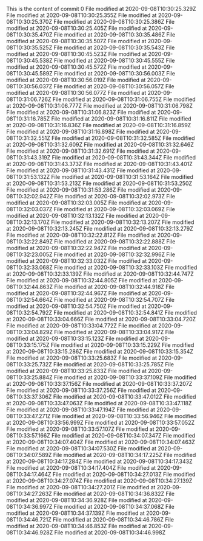 This is the content of commit 0
File modified at 2020-09-08T10:30:25.329Z
File modified at 2020-09-08T10:30:25.355Z
File modified at 2020-09-08T10:30:25.370Z
File modified at 2020-09-08T10:30:25.386Z
File modified at 2020-09-08T10:30:25.405Z
File modified at 2020-09-08T10:30:35.470Z
File modified at 2020-09-08T10:30:35.486Z
File modified at 2020-09-08T10:30:35.507Z
File modified at 2020-09-08T10:30:35.525Z
File modified at 2020-09-08T10:30:35.543Z
File modified at 2020-09-08T10:30:45.523Z
File modified at 2020-09-08T10:30:45.538Z
File modified at 2020-09-08T10:30:45.555Z
File modified at 2020-09-08T10:30:45.572Z
File modified at 2020-09-08T10:30:45.589Z
File modified at 2020-09-08T10:30:56.003Z
File modified at 2020-09-08T10:30:56.019Z
File modified at 2020-09-08T10:30:56.037Z
File modified at 2020-09-08T10:30:56.057Z
File modified at 2020-09-08T10:30:56.077Z
File modified at 2020-09-08T10:31:06.726Z
File modified at 2020-09-08T10:31:06.755Z
File modified at 2020-09-08T10:31:06.777Z
File modified at 2020-09-08T10:31:06.798Z
File modified at 2020-09-08T10:31:06.823Z
File modified at 2020-09-08T10:31:16.785Z
File modified at 2020-09-08T10:31:16.811Z
File modified at 2020-09-08T10:31:16.836Z
File modified at 2020-09-08T10:31:16.859Z
File modified at 2020-09-08T10:31:16.898Z
File modified at 2020-09-08T10:31:32.551Z
File modified at 2020-09-08T10:31:32.585Z
File modified at 2020-09-08T10:31:32.609Z
File modified at 2020-09-08T10:31:32.646Z
File modified at 2020-09-08T10:31:32.691Z
File modified at 2020-09-08T10:31:43.319Z
File modified at 2020-09-08T10:31:43.344Z
File modified at 2020-09-08T10:31:43.373Z
File modified at 2020-09-08T10:31:43.401Z
File modified at 2020-09-08T10:31:43.431Z
File modified at 2020-09-08T10:31:53.132Z
File modified at 2020-09-08T10:31:53.164Z
File modified at 2020-09-08T10:31:53.213Z
File modified at 2020-09-08T10:31:53.250Z
File modified at 2020-09-08T10:31:53.286Z
File modified at 2020-09-08T10:32:02.942Z
File modified at 2020-09-08T10:32:02.973Z
File modified at 2020-09-08T10:32:03.005Z
File modified at 2020-09-08T10:32:03.037Z
File modified at 2020-09-08T10:32:03.069Z
File modified at 2020-09-08T10:32:13.132Z
File modified at 2020-09-08T10:32:13.170Z
File modified at 2020-09-08T10:32:13.207Z
File modified at 2020-09-08T10:32:13.245Z
File modified at 2020-09-08T10:32:13.279Z
File modified at 2020-09-08T10:32:22.812Z
File modified at 2020-09-08T10:32:22.849Z
File modified at 2020-09-08T10:32:22.888Z
File modified at 2020-09-08T10:32:22.947Z
File modified at 2020-09-08T10:32:23.005Z
File modified at 2020-09-08T10:32:32.996Z
File modified at 2020-09-08T10:32:33.032Z
File modified at 2020-09-08T10:32:33.068Z
File modified at 2020-09-08T10:32:33.103Z
File modified at 2020-09-08T10:32:33.139Z
File modified at 2020-09-08T10:32:44.747Z
File modified at 2020-09-08T10:32:44.805Z
File modified at 2020-09-08T10:32:44.863Z
File modified at 2020-09-08T10:32:44.918Z
File modified at 2020-09-08T10:32:44.967Z
File modified at 2020-09-08T10:32:54.664Z
File modified at 2020-09-08T10:32:54.707Z
File modified at 2020-09-08T10:32:54.750Z
File modified at 2020-09-08T10:32:54.792Z
File modified at 2020-09-08T10:32:54.841Z
File modified at 2020-09-08T10:33:04.666Z
File modified at 2020-09-08T10:33:04.720Z
File modified at 2020-09-08T10:33:04.772Z
File modified at 2020-09-08T10:33:04.829Z
File modified at 2020-09-08T10:33:04.917Z
File modified at 2020-09-08T10:33:15.123Z
File modified at 2020-09-08T10:33:15.175Z
File modified at 2020-09-08T10:33:15.229Z
File modified at 2020-09-08T10:33:15.286Z
File modified at 2020-09-08T10:33:15.354Z
File modified at 2020-09-08T10:33:25.683Z
File modified at 2020-09-08T10:33:25.732Z
File modified at 2020-09-08T10:33:25.785Z
File modified at 2020-09-08T10:33:25.833Z
File modified at 2020-09-08T10:33:25.884Z
File modified at 2020-09-08T10:33:37.109Z
File modified at 2020-09-08T10:33:37.156Z
File modified at 2020-09-08T10:33:37.207Z
File modified at 2020-09-08T10:33:37.256Z
File modified at 2020-09-08T10:33:37.306Z
File modified at 2020-09-08T10:33:47.012Z
File modified at 2020-09-08T10:33:47.063Z
File modified at 2020-09-08T10:33:47.118Z
File modified at 2020-09-08T10:33:47.194Z
File modified at 2020-09-08T10:33:47.271Z
File modified at 2020-09-08T10:33:56.946Z
File modified at 2020-09-08T10:33:56.999Z
File modified at 2020-09-08T10:33:57.052Z
File modified at 2020-09-08T10:33:57.107Z
File modified at 2020-09-08T10:33:57.166Z
File modified at 2020-09-08T10:34:07.347Z
File modified at 2020-09-08T10:34:07.404Z
File modified at 2020-09-08T10:34:07.463Z
File modified at 2020-09-08T10:34:07.530Z
File modified at 2020-09-08T10:34:07.589Z
File modified at 2020-09-08T10:34:17.225Z
File modified at 2020-09-08T10:34:17.284Z
File modified at 2020-09-08T10:34:17.343Z
File modified at 2020-09-08T10:34:17.404Z
File modified at 2020-09-08T10:34:17.464Z
File modified at 2020-09-08T10:34:27.013Z
File modified at 2020-09-08T10:34:27.074Z
File modified at 2020-09-08T10:34:27.139Z
File modified at 2020-09-08T10:34:27.201Z
File modified at 2020-09-08T10:34:27.263Z
File modified at 2020-09-08T10:34:36.832Z
File modified at 2020-09-08T10:34:36.928Z
File modified at 2020-09-08T10:34:36.997Z
File modified at 2020-09-08T10:34:37.068Z
File modified at 2020-09-08T10:34:37.139Z
File modified at 2020-09-08T10:34:46.721Z
File modified at 2020-09-08T10:34:46.786Z
File modified at 2020-09-08T10:34:46.853Z
File modified at 2020-09-08T10:34:46.928Z
File modified at 2020-09-08T10:34:46.998Z